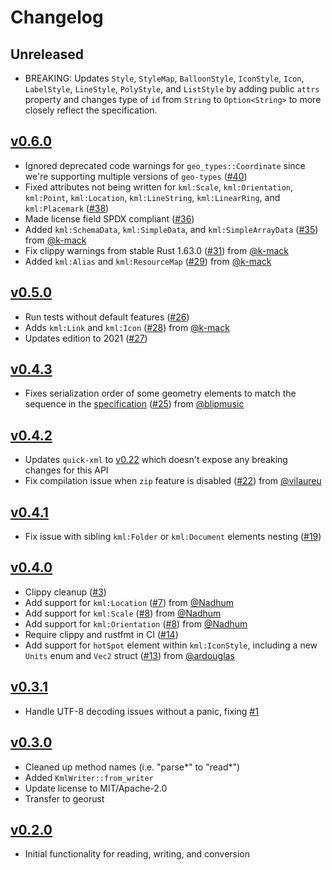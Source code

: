 # Changelog

## Unreleased

- BREAKING: Updates `Style`, `StyleMap`, `BalloonStyle`, `IconStyle`, `Icon`, `LabelStyle`, `LineStyle`, `PolyStyle`, and `ListStyle` by adding public `attrs` property and changes type of `id` from `String` to `Option<String>` to more closely reflect the specification.

## [v0.6.0](https://github.com/georust/kml/releases/tag/v0.6.0)

- Ignored deprecated code warnings for `geo_types::Coordinate` since we're supporting multiple versions of `geo-types` ([#40](https://github.com/georust/kml/pull/40))
- Fixed attributes not being written for `kml:Scale`, `kml:Orientation`, `kml:Point`, `kml:Location`, `kml:LineString`, `kml:LinearRing`, and `kml:Placemark`  ([#38](https://github.com/georust/kml/pull/38))
- Made license field SPDX compliant ([#36](https://github.com/georust/kml/pull/36))
- Added `kml:SchemaData`, `kml:SimpleData`, and `kml:SimpleArrayData` ([#35](https://github.com/georust/kml/pull/35)) from [@k-mack](https://github.com/k-mack)
- Fix clippy warnings from stable Rust 1.63.0 ([#31](https://github.com/georust/kml/pull/31)) from [@k-mack](https://github.com/k-mack)
- Added `kml:Alias` and `kml:ResourceMap` ([#29](https://github.com/georust/kml/pull/29)) from [@k-mack](https://github.com/k-mack)

## [v0.5.0](https://github.com/georust/kml/releases/tag/v0.5.0)

- Run tests without default features ([#26](https://github.com/georust/kml/pull/26))
- Adds `kml:Link` and `kml:Icon` ([#28](https://github.com/georust/kml/pull/28)) from [@k-mack](https://github.com/k-mack)
- Updates edition to 2021 ([#27](https://github.com/georust/kml/pull/27))

## [v0.4.3](https://github.com/georust/kml/releases/tag/v0.4.3)

- Fixes serialization order of some geometry elements to match the sequence in the [specification](http://schemas.opengis.net/kml/2.2.0/ogckml22.xsd) ([#25](https://github.com/georust/kml/pull/25)) from [@blipmusic](https://github.com/blipmusic)

## [v0.4.2](https://github.com/georust/kml/releases/tag/v0.4.2)

- Updates `quick-xml` to [v0.22](https://github.com/tafia/quick-xml/blob/master/Changelog.md#0220) which doesn't expose any breaking changes for this API
- Fix compilation issue when `zip` feature is disabled ([#22](https://github.com/georust/kml/pull/22)) from [@vilaureu](https://github.com/vilaureu)

## [v0.4.1](https://github.com/georust/kml/releases/tag/v0.4.1)

- Fix issue with sibling `kml:Folder` or `kml:Document` elements nesting ([#19](https://github.com/georust/kml/pull/19))

## [v0.4.0](https://github.com/georust/kml/releases/tag/v0.4.0)

- Clippy cleanup ([#3](https://github.com/georust/kml/pull/3))
- Add support for `kml:Location` ([#7](https://github.com/georust/kml/pull/7)) from [@Nadhum](https://github.com/Nadhum)
- Add support for `kml:Scale` ([#8](https://github.com/georust/kml/pull/8)) from [@Nadhum](https://github.com/Nadhum)
- Add support for `kml:Orientation` ([#8](https://github.com/georust/kml/pull/9)) from [@Nadhum](https://github.com/Nadhum)
- Require clippy and rustfmt in CI ([#14](https://github.com/georust/kml/pull/14))
- Add support for `hotSpot` element within `kml:IconStyle`, including a new `Units` enum and `Vec2` struct ([#13](https://github.com/georust/kml/pull/13)) from [@ardouglas](https://github.com/ardouglas)

## [v0.3.1](https://github.com/georust/kml/releases/tag/v0.3.1)

- Handle UTF-8 decoding issues without a panic, fixing [#1](https://github.com/georust/kml/issues/1)

## [v0.3.0](https://github.com/georust/kml/releases/tag/v0.3.0)

- Cleaned up method names (i.e. "parse*" to "read*")
- Added `KmlWriter::from_writer`
- Update license to MIT/Apache-2.0
- Transfer to georust

## [v0.2.0](https://github.com/georust/kml/releases/tag/v0.2.0)

- Initial functionality for reading, writing, and conversion
